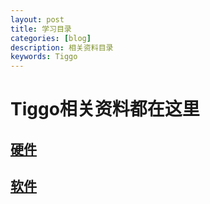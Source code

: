 ```yaml
---
layout: post
title: 学习目录
categories: [blog]
description: 相关资料目录
keywords: Tiggo
---
```

# Tiggo相关资料都在这里
## [硬件]()
## [软件](https://sjtu-cybersmart.github.io/wiki/Tiggo/tiggo-abstract)
